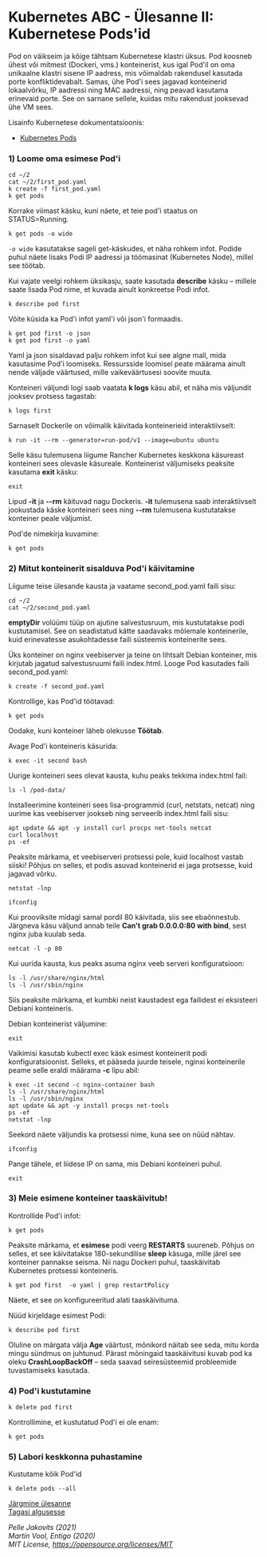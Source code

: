 # Kubernetes ABC - Ülesanne II: Kubernetese Pods'id 

Pod on väikseim ja kõige tähtsam Kubernetese klastri üksus. Pod koosneb ühest või mitmest (Dockeri, vms.) konteinerist, kus igal Pod'il on oma unikaalne klastri sisene IP aadress, mis võimaldab rakendusel kasutada porte konfliktidevabalt. Samas, ühe Pod'i sees jagavad konteinerid lokaalvõrku, IP aadressi ning MAC aadressi, ning peavad kasutama erinevaid porte. See on sarnane sellele, kuidas mitu rakendust jooksevad ühe VM sees. 

Lisainfo Kubernetese dokumentatsioonis:
- [Kubernetes Pods](https://kubernetes.io/docs/concepts/workloads/pods/)


### 1) Loome oma esimese Pod'i

```
cd ~/2
cat ~/2/first_pod.yaml
k create -f first_pod.yaml 
k get pods
```

Korrake viimast käsku, kuni näete, et teie pod'i staatus on STATUS=Running.

```k get pods -o wide```

```-o wide``` kasutatakse sageli get-käskudes, et näha rohkem infot. Podide puhul näete lisaks Podi IP aadressi ja töömasinat (Kubernetes Node), millel see töötab.

Kui vajate veelgi rohkem üksikasju, saate kasutada **describe** käsku – millele saate lisada Pod nime, et kuvada ainult konkreetse Podi infot.


```k describe pod first```

Võite küsida ka Pod'i infot yaml'i või json'i formaadis.

```
k get pod first -o json
k get pod first -o yaml
```

Yaml ja json sisaldavad palju rohkem infot kui see algne mall, mida kasutasime Pod'i loomiseks. 
Ressursside loomisel peate määrama ainult nende väljade väärtused, mille vaikeväärtusesi soovite muuta.

Konteineri väljundi logi saab vaatata **k logs** käsu abil, et näha mis väljundit jooksev protsess tagastab:

```k logs first```

Sarnaselt Dockerile on võimalik käivitada konteinerieid interaktiivselt: 

```k run -it --rm --generator=run-pod/v1 --image=ubuntu ubuntu ```

Selle käsu tulemusena liigume Rancher Kubernetes keskkona käsureast konteineri sees olevasle käsureale. 
Konteinerist väljumiseks peaksite kasutama **exit** käsku:

```exit```

Lipud **-it** ja **--rm** käituvad nagu Dockeris. **-it** tulemusena saab interaktiivselt jookustada käske konteineri sees ning **--rm** tulemusena kustutatakse konteiner peale väljumist.

Pod'de nimekirja kuvamine: 

```k get pods```

### 2) Mitut konteinerit sisalduva Pod'i käivitamine

Liigume teise ülesande kausta ja vaatame second_pod.yaml faili sisu:  

```
cd ~/2
cat ~/2/second_pod.yaml
```

**emptyDir** volüümi tüüp on ajutine salvestusruum, mis kustutatakse podi kustutamisel. 
See on seadistatud kätte saadavaks mõlemale konteinerile, kuid erinevatesse asukohtadesse faili süsteemis konteinerite sees.

Üks konteiner on nginx veebiserver ja teine ​​on lihtsalt Debian konteiner, mis kirjutab jagatud salvestusruumi faili index.html. 
Looge Pod kasutades faili second_pod.yaml:

```k create -f second_pod.yaml```

Kontrollige, kas Pod'id töötavad:

```k get pods```

Oodake, kuni konteiner läheb olekusse **Töötab**.

Avage Pod'i konteineris käsurida:

```
k exec -it second bash
```

Uurige konteineri sees olevat kausta, kuhu peaks tekkima index.html fail:

```
ls -l /pod-data/
```

Installeerimine konteineri sees lisa-programmid (curl, netstats, netcat) ning uurime kas veebiserver jookseb ning serveerib index.html faili sisu: 

```
apt update && apt -y install curl procps net-tools netcat
curl localhost
ps -ef
```

Peaksite märkama, et veebiserveri protsessi pole, kuid localhost vastab siiski! 
Põhjus on selles, et podis asuvad konteinerid ei jaga protsesse, kuid jagavad võrku.


```netstat -lnp```

```ifconfig```

Kui prooviksite midagi samal pordil 80 käivitada, siis see ebaõnnestub. 
Järgneva käsu väljund annab teile **Can't grab 0.0.0.0:80 with bind**, sest nginx juba kuulab seda.

```netcat -l -p 80```

Kui uurida kausta, kus peaks asuma nginx veeb serveri konfiguratsioon: 

```
ls -l /usr/share/nginx/html
ls -l /usr/sbin/nginx
```

Siis peaksite märkama, et kumbki neist kaustadest ega failidest ei eksisteeri Debiani konteineris.

Debian konteinerist väljumine: 

```exit```


Vaikimisi kasutab kubectl exec käsk esimest konteinerit podi konfiguratsioonist.
Selleks, et pääseda juurde teisele, nginxi konteinerile peame selle eraldi määrama **-c** lipu abil:

```
k exec -it second -c nginx-container bash
ls -l /usr/share/nginx/html
ls -l /usr/sbin/nginx
apt update && apt -y install procps net-tools 
ps -ef
netstat -lnp
```

Seekord näete väljundis ka protsessi nime, kuna see on nüüd nähtav.

```ifconfig```

Pange tähele, et liidese IP on sama, mis Debiani konteineri puhul.

```exit```

### 3) Meie esimene konteiner taaskäivitub!

Kontrollide Pod'i infot: 

```k get pods```

Peaksite märkama, et **esimese** podi veerg **RESTARTS** suureneb. Põhjus on selles, et see käivitatakse 180-sekundilise **sleep** käsuga, mille järel see konteiner pannakse seisma. 
Nii nagu Dockeri puhul, taaskäivitab Kubernetes protsessi konteineris.

```k get pod first  -o yaml | grep restartPolicy```

Näete, et see on konfigureeritud alati taaskäivituma. 

Nüüd kirjeldage esimest Podi: 

```k describe pod first```

Oluline on märgata välja **Age** väärtust, mõnikord näitab see seda, mitu korda mingu sündmus on juhtunud.
Pärast mõningaid taaskäivitusi kuvab pod ka oleku **CrashLoopBackOff** – seda saavad seiresüsteemid probleemide tuvastamiseks kasutada.

### 4) Pod'i kustutamine

```k delete pod first```

Kontrollimine, et kustutatud Pod'i ei ole enam:

```k get pods```


### 5) Labori keskkonna puhastamine

Kustutame kõik Pod'id 

```k delete pods --all```

[Järgmine ülesanne](/abc_est/3/readme.md)  
[Tagasi algusesse](/abc_est/readme.md)  

*Pelle Jakovits (2021)*  
*Martin Vool, Entigo (2020)*  
*MIT License, https://opensource.org/licenses/MIT*  
